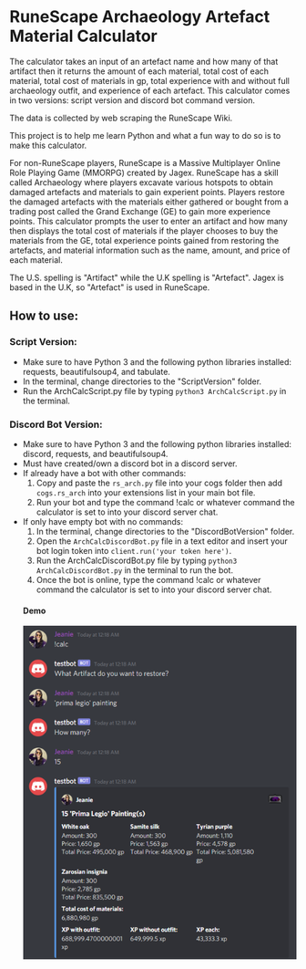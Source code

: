 # RuneScape Archaeology Artefact Material Calculator

The calculator takes an input of an artefact name and how many of that artifact then it returns the amount of each material, total cost of each material, total cost of materials in gp, total experience with and without full archaeology outfit, and experience of each artefact. This calculator comes in two versions: script version and discord bot command version.

The data is collected by web scraping the RuneScape Wiki.

This project is to help me learn Python and what a fun way to do so is to make this calculator.

For non-RuneScape players, RuneScape is a Massive Multiplayer Online Role Playing Game (MMORPG) created by Jagex. RuneScape has a skill called Archaeology where players excavate various hotspots to obtain damaged artefacts and materials to gain experient points. Players restore the damaged artefacts with the materials either gathered or bought from a trading post called the Grand Exchange (GE) to gain more experience points. This calculator prompts the user to enter an artifact and how many then displays the total cost of materials if the player chooses to buy the materials from the GE, total experience points gained from restoring the artefacts, and material information such as the name, amount, and price of each material. 

The U.S. spelling is "Artifact" while the U.K spelling is "Artefact". Jagex is based in the U.K, so "Artefact" is used in RuneScape.

## How to use:
### Script Version:
- Make sure to have Python 3 and the following python libraries installed: requests, beautifulsoup4, and tabulate.
- In the terminal, change directories to the "ScriptVersion" folder.
- Run the ArchCalcScript.py file by typing `python3 ArchCalcScript.py` in the terminal. 

### Discord Bot Version:
- Make sure to have Python 3 and the following python libraries installed: discord, requests, and beautifulsoup4.
- Must have created/own a discord bot in a discord server.
- If already have a bot with other commands:
  1. Copy and paste the `rs_arch.py` file into your cogs folder then add `cogs.rs_arch` into your extensions list in your main bot file.
  2. Run your bot and type the command !calc or whatever command the calculator is set to into your discord server chat.
- If only have empty bot with no commands:
  1. In the terminal, change directories to the "DiscordBotVersion" folder.
  2. Open the `ArchCalcDiscordBot.py` file in a text editor and insert your bot login token into `client.run('your token here')`.
  3. Run the ArchCalcDiscordBot.py file by typing `python3 ArchCalcDiscordBot.py` in the terminal to run the bot.
  4. Once the bot is online, type the command !calc or whatever command the calculator is set to into your discord server chat.
  #### Demo 
  ![demo](https://github.com/jechea14/AutomatedRSArchaeologyArtefactMaterialCalculator/blob/master/DiscordBotVersion/demo.png?raw=true)
